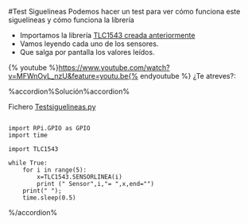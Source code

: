 #Test Siguelineas
Podemos hacer un test para ver cómo funciona este siguelíneas y cómo funciona la librería

* Importamos la librería [TLC1543 creada anteriormente](/6-modulo-siguelineas/tlc1543py.md)
* Vamos leyendo cada uno de los sensores.
* Que salga por pantalla los valores leídos.

{% youtube %}https://www.youtube.com/watch?v=MFWnOyL_nzU&feature=youtu.be{% endyoutube %}
¿Te atreves?:

%accordion%Solución%accordion%

Fichero [Testsiguelineas.py](https://github.com/JavierQuintana/AlphabotPython/)

```cpp+lineNumbers:true

import RPi.GPIO as GPIO
import time

import TLC1543
 
while True:
    for i in range(5):
        x=TLC1543.SENSORLINEA(i)
        print (" Sensor",i,"= ",x,end="")
    print(" ");
    time.sleep(0.5)
```

%/accordion%

